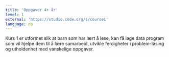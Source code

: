```yaml
---
title: 'Oppgaver 4+ år'
level: 1
external: 'https://studio.code.org/s/course1'
language: nb
---
```


Kurs 1 er utformet slik at barn som har lært å lese, kan få lage data program 
som vil hjelpe dem til å lære samarbeid, utvikle ferdigheter i problem-løsing 
og utholdenhet med vanskelige oppgaver.
